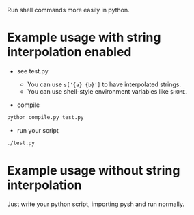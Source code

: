 
Run shell commands more easily in python.

# Example usage with string interpolation enabled

- see test.py
  - You can use `s['{a} {b}']` to have interpolated strings.
  - You can use shell-style environment variables like `$HOME`.

- compile

```bash
python compile.py test.py
```

- run your script

```bash
./test.py
```

# Example usage without string interpolation

Just write your python script, importing pysh and run normally.
